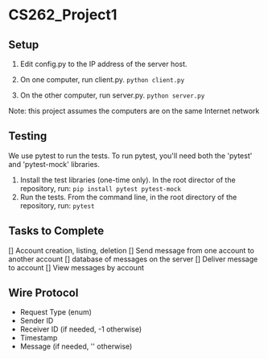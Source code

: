 # CS262_Project1

## Setup

1. Edit config.py to the IP address of the server host.

2. On one computer, run client.py.
`python client.py`

3. On the other computer, run server.py.
`python server.py`

Note: this project assumes the computers are on the same Internet network

## Testing

We use pytest to run the tests. To run pytest, you'll need both the 'pytest' and 'pytest-mock' libraries.

1. Install the test libraries (one-time only). In the root director of the repository, run: `pip install pytest pytest-mock`
2. Run the tests. From the command line, in the root directory of the repository, run: `pytest`

## Tasks to Complete

[] Account creation, listing, deletion
[] Send message from one account to another account
    [] database of messages on the server
[] Deliver message to account
[] View messages by account


## Wire Protocol
* Request Type (enum) 
* Sender ID 
* Receiver ID (if needed, -1 otherwise)
* Timestamp
* Message (if needed, '' otherwise)





